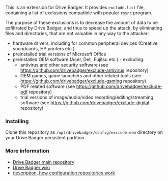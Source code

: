 This is an extension for Drive Badger. It provides `exclude.list` file, containing a list of exclusions compatible with popular `rsync` program.

The purpose of these exclusions is to decrease the amount of data to be exfiltrated by Drive Badger, and thus to speed up the attack,
by eliminating files and directories, that are not valuable in any way to the attacker:

- hardware drivers, including for common peripheral devices (Creative soundcards, HP printers etc.)
- preinstalled trial versions of Microsoft Office
- preinstalled OEM software (Acer, Dell, Fujitsu etc.) - excluding:
   - antivirus and other security software (see https://github.com/drivebadger/exclude-antivirus repository)
   - OEM games, game launchers and other related tools (see https://github.com/drivebadger/exclude-gaming repository)
   - PDF related software (see https://github.com/drivebadger/exclude-pdf repository)
   - trial versions of image/audio/video recording/editing/streaming software (see https://github.com/drivebadger/exclude-digital repository)

### Installing

Clone this repository as `/opt/drivebadger/config/exclude-oem` directory on your Drive Badger persistent partition.

### More information

- [Drive Badger main repository](https://github.com/drivebadger/drivebadger)
- [Drive Badger wiki](https://github.com/drivebadger/drivebadger/wiki)
- [description, how configuration repositories work](https://github.com/drivebadger/drivebadger/wiki/Configuration-repositories)
